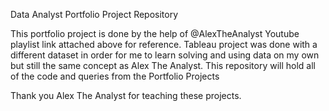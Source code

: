 Data Analyst Portfolio Project Repository 

This portfolio project is done by the help of @AlexTheAnalyst Youtube playlist link attached above for reference.
Tableau project was done with a different dataset in order for me to learn solving and using data on my own but still the same concept as Alex The Analyst.
This repository will hold all of the code and queries from the Portfolio Projects


Thank you Alex The Analyst for teaching these projects.

